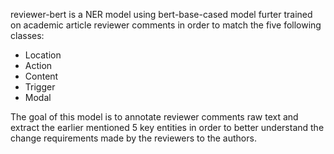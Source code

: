 reviewer-bert is a NER model using bert-base-cased model furter trained on academic article reviewer comments in order to match the five following classes:

- Location
- Action
- Content
- Trigger
- Modal

The goal of this model is to annotate reviewer comments raw text and extract the earlier mentioned 5 key entities in order to better understand the change requirements made by the reviewers to the authors.